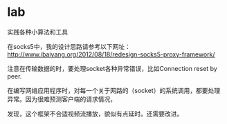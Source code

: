 lab
===

实践各种小算法和工具

在socks5中，我的设计思路请参考以下网址：
http://www.ibaiyang.org/2012/08/18/redesign-socks5-proxy-framework/

注意在传输数据的时，要处理socket各种异常错误，比如Connection reset by peer.

在编写网络应用程序时，对每一个关于网路的（socket）的系统调用，都要处理异常。因为很难预测客户端的请求情况，

发现，这个框架不合适视频流播放，貌似有点延时。还需要改进。